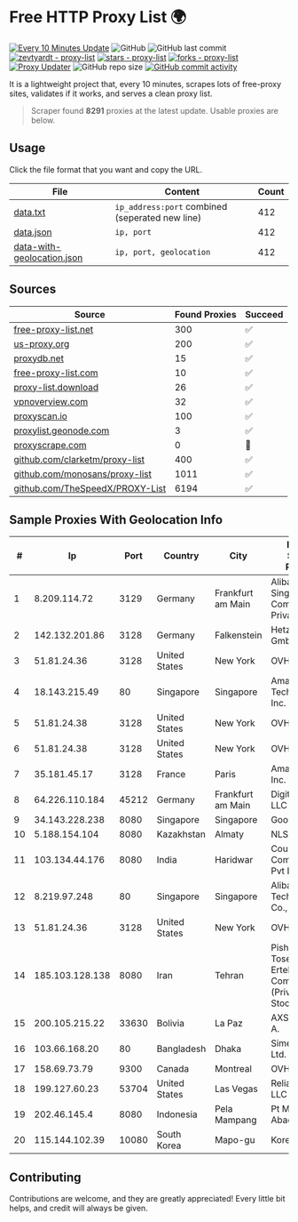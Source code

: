 
# Free HTTP Proxy List 🌍

[![Every 10 Minutes Update](https://github.com/mertguvencli/http-proxy-list/actions/workflows/main.yml/badge.svg?branch=main)](https://github.com/mertguvencli/http-proxy-list/actions/workflows/main.yml)
![GitHub](https://img.shields.io/github/license/mertguvencli/http-proxy-list)
![GitHub last commit](https://img.shields.io/github/last-commit/mertguvencli/http-proxy-list)
[![zevtyardt - proxy-list](https://img.shields.io/static/v1?label=zevtyardt&message=proxy-list&color=blue&logo=github)](https://github.com/zevtyardt/proxy-list "Go to GitHub repo")
[![stars - proxy-list](https://img.shields.io/github/stars/zevtyardt/proxy-list?style=social)](https://github.com/zevtyardt/proxy-list)
[![forks - proxy-list](https://img.shields.io/github/forks/zevtyardt/proxy-list?style=social)](https://github.com/zevtyardt/proxy-list)
[![Proxy Updater](https://github.com/zevtyardt/proxy-list/workflows/Proxy%20Updater/badge.svg)](https://github.com/zevtyardt/proxy-list/actions?query=workflow:"Proxy+Updater")
![GitHub repo size](https://img.shields.io/github/repo-size/zevtyardt/proxy-list)
[![GitHub commit activity](https://img.shields.io/github/commit-activity/m/zevtyardt/proxy-list?logo=commits)](https://github.com/zevtyardt/proxy-list/commits/main)

It is a lightweight project that, every 10 minutes, scrapes lots of free-proxy sites, validates if it works, and serves a clean proxy list.

> Scraper found **8291** proxies at the latest update. Usable proxies are below.

## Usage

Click the file format that you want and copy the URL.

|File|Content|Count|
|----|-------|-----|
|[data.txt](https://raw.githubusercontent.com/mertguvencli/http-proxy-list/main/proxy-list/data.txt)|`ip_address:port` combined (seperated new line)|412|
|[data.json](https://raw.githubusercontent.com/mertguvencli/http-proxy-list/main/proxy-list/data.json)|`ip, port`|412|
|[data-with-geolocation.json](https://raw.githubusercontent.com/mertguvencli/http-proxy-list/main/proxy-list/data-with-geolocation.json)|`ip, port, geolocation`|412|

## Sources

|Source|Found Proxies|Succeed|
|------|-------------|-------|
|[free-proxy-list.net](https://free-proxy-list.net)|300|✅|
|[us-proxy.org](https://www.us-proxy.org)|200|✅|
|[proxydb.net](http://proxydb.net)|15|✅|
|[free-proxy-list.com](https://free-proxy-list.com/?page=&port=&type%5B%5D=http&type%5B%5D=https&up_time=0&search=Search)|10|✅|
|[proxy-list.download](https://www.proxy-list.download/HTTP)|26|✅|
|[vpnoverview.com](https://vpnoverview.com/privacy/anonymous-browsing/free-proxy-servers)|32|✅|
|[proxyscan.io](https://www.proxyscan.io)|100|✅|
|[proxylist.geonode.com](https://proxylist.geonode.com/api/proxy-list?limit=300&page=1&sort_by=lastChecked&sort_type=desc&protocols=http,https)|3|✅|
|[proxyscrape.com](https://api.proxyscrape.com/v2/?request=displayproxies&protocol=http&timeout=10000&country=all&ssl=all&anonymity=all)|0|🚫|
|[github.com/clarketm/proxy-list](https://raw.githubusercontent.com/clarketm/proxy-list/master/proxy-list-raw.txt)|400|✅|
|[github.com/monosans/proxy-list](https://raw.githubusercontent.com/monosans/proxy-list/main/proxies/http.txt)|1011|✅|
|[github.com/TheSpeedX/PROXY-List](https://raw.githubusercontent.com/TheSpeedX/PROXY-List/master/http.txt)|6194|✅|


## Sample Proxies With Geolocation Info

|#|Ip|Port|Country|City|Internet Service Provider|
|-|--|----|-------|----|-------------------------|
|1|8.209.114.72|3129|Germany|Frankfurt am Main|Alibaba.com Singapore E-Commerce Private Limited|
|2|142.132.201.86|3128|Germany|Falkenstein|Hetzner Online GmbH|
|3|51.81.24.36|3128|United States|New York|OVH US LLC|
|4|18.143.215.49|80|Singapore|Singapore|Amazon Technologies Inc.|
|5|51.81.24.38|3128|United States|New York|OVH US LLC|
|6|51.81.24.38|3128|United States|New York|OVH US LLC|
|7|35.181.45.17|3128|France|Paris|Amazon.com, Inc.|
|8|64.226.110.184|45212|Germany|Frankfurt am Main|DigitalOcean, LLC|
|9|34.143.228.238|8080|Singapore|Singapore|Google LLC|
|10|5.188.154.104|8080|Kazakhstan|Almaty|NLS|
|11|103.134.44.176|8080|India|Haridwar|Countrylink Communiction Pvt Ltd|
|12|8.219.97.248|80|Singapore|Singapore|Alibaba (US) Technology Co., Ltd.|
|13|51.81.24.36|3128|United States|New York|OVH US LLC|
|14|185.103.128.138|8080|Iran|Tehran|Pishgaman Toseeh Ertebatat Company (Private Joint Stock)|
|15|200.105.215.22|33630|Bolivia|La Paz|AXS Bolivia S. A.|
|16|103.66.168.20|80|Bangladesh|Dhaka|Simec System Ltd.|
|17|158.69.73.79|9300|Canada|Montreal|OVH SAS|
|18|199.127.60.23|53704|United States|Las Vegas|ReliableSite.Net LLC|
|19|202.46.145.4|8080|Indonesia|Pela Mampang|Pt Mithaharum Abadi|
|20|115.144.102.39|10080|South Korea|Mapo-gu|Korea Telecom|



## Contributing

Contributions are welcome, and they are greatly appreciated! Every
little bit helps, and credit will always be given.


